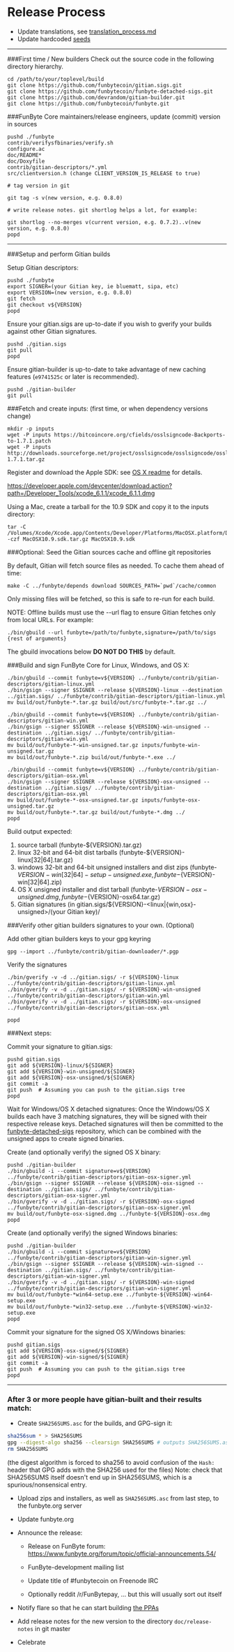 Release Process
====================

* Update translations, see [translation_process.md](https://github.com/funbytecoin/funbyte/blob/master/doc/translation_process.md#syncing-with-transifex)
* Update hardcoded [seeds](/contrib/seeds)

* * *

###First time / New builders
Check out the source code in the following directory hierarchy.

	cd /path/to/your/toplevel/build
	git clone https://github.com/funbytecoin/gitian.sigs.git
	git clone https://github.com/funbytecoin/funbyte-detached-sigs.git
	git clone https://github.com/devrandom/gitian-builder.git
	git clone https://github.com/funbytecoin/funbyte.git

###FunByte Core maintainers/release engineers, update (commit) version in sources

	pushd ./funbyte
	contrib/verifysfbinaries/verify.sh
	configure.ac
	doc/README*
	doc/Doxyfile
	contrib/gitian-descriptors/*.yml
	src/clientversion.h (change CLIENT_VERSION_IS_RELEASE to true)

	# tag version in git

	git tag -s v(new version, e.g. 0.8.0)

	# write release notes. git shortlog helps a lot, for example:

	git shortlog --no-merges v(current version, e.g. 0.7.2)..v(new version, e.g. 0.8.0)
	popd

* * *

###Setup and perform Gitian builds

 Setup Gitian descriptors:

	pushd ./funbyte
	export SIGNER=(your Gitian key, ie bluematt, sipa, etc)
	export VERSION=(new version, e.g. 0.8.0)
	git fetch
	git checkout v${VERSION}
	popd

  Ensure your gitian.sigs are up-to-date if you wish to gverify your builds against other Gitian signatures.

	pushd ./gitian.sigs
	git pull
	popd

  Ensure gitian-builder is up-to-date to take advantage of new caching features (`e9741525c` or later is recommended).

	pushd ./gitian-builder
	git pull

###Fetch and create inputs: (first time, or when dependency versions change)

	mkdir -p inputs
	wget -P inputs https://bitcoincore.org/cfields/osslsigncode-Backports-to-1.7.1.patch
	wget -P inputs http://downloads.sourceforge.net/project/osslsigncode/osslsigncode/osslsigncode-1.7.1.tar.gz

 Register and download the Apple SDK: see [OS X readme](README_osx.txt) for details.

 https://developer.apple.com/devcenter/download.action?path=/Developer_Tools/xcode_6.1.1/xcode_6.1.1.dmg

 Using a Mac, create a tarball for the 10.9 SDK and copy it to the inputs directory:

	tar -C /Volumes/Xcode/Xcode.app/Contents/Developer/Platforms/MacOSX.platform/Developer/SDKs/ -czf MacOSX10.9.sdk.tar.gz MacOSX10.9.sdk

###Optional: Seed the Gitian sources cache and offline git repositories

By default, Gitian will fetch source files as needed. To cache them ahead of time:

	make -C ../funbyte/depends download SOURCES_PATH=`pwd`/cache/common

Only missing files will be fetched, so this is safe to re-run for each build.

NOTE: Offline builds must use the --url flag to ensure Gitian fetches only from local URLs. For example:
```
./bin/gbuild --url funbyte=/path/to/funbyte,signature=/path/to/sigs {rest of arguments}
```
The gbuild invocations below <b>DO NOT DO THIS</b> by default.

###Build and sign FunByte Core for Linux, Windows, and OS X:

	./bin/gbuild --commit funbyte=v${VERSION} ../funbyte/contrib/gitian-descriptors/gitian-linux.yml
	./bin/gsign --signer $SIGNER --release ${VERSION}-linux --destination ../gitian.sigs/ ../funbyte/contrib/gitian-descriptors/gitian-linux.yml
	mv build/out/funbyte-*.tar.gz build/out/src/funbyte-*.tar.gz ../

	./bin/gbuild --commit funbyte=v${VERSION} ../funbyte/contrib/gitian-descriptors/gitian-win.yml
	./bin/gsign --signer $SIGNER --release ${VERSION}-win-unsigned --destination ../gitian.sigs/ ../funbyte/contrib/gitian-descriptors/gitian-win.yml
	mv build/out/funbyte-*-win-unsigned.tar.gz inputs/funbyte-win-unsigned.tar.gz
	mv build/out/funbyte-*.zip build/out/funbyte-*.exe ../

	./bin/gbuild --commit funbyte=v${VERSION} ../funbyte/contrib/gitian-descriptors/gitian-osx.yml
	./bin/gsign --signer $SIGNER --release ${VERSION}-osx-unsigned --destination ../gitian.sigs/ ../funbyte/contrib/gitian-descriptors/gitian-osx.yml
	mv build/out/funbyte-*-osx-unsigned.tar.gz inputs/funbyte-osx-unsigned.tar.gz
	mv build/out/funbyte-*.tar.gz build/out/funbyte-*.dmg ../
	popd

  Build output expected:

  1. source tarball (funbyte-${VERSION}.tar.gz)
  2. linux 32-bit and 64-bit dist tarballs (funbyte-${VERSION}-linux[32|64].tar.gz)
  3. windows 32-bit and 64-bit unsigned installers and dist zips (funbyte-${VERSION}-win[32|64]-setup-unsigned.exe, funbyte-${VERSION}-win[32|64].zip)
  4. OS X unsigned installer and dist tarball (funbyte-${VERSION}-osx-unsigned.dmg, funbyte-${VERSION}-osx64.tar.gz)
  5. Gitian signatures (in gitian.sigs/${VERSION}-<linux|{win,osx}-unsigned>/(your Gitian key)/

###Verify other gitian builders signatures to your own. (Optional)

  Add other gitian builders keys to your gpg keyring

	gpg --import ../funbyte/contrib/gitian-downloader/*.pgp

  Verify the signatures

	./bin/gverify -v -d ../gitian.sigs/ -r ${VERSION}-linux ../funbyte/contrib/gitian-descriptors/gitian-linux.yml
	./bin/gverify -v -d ../gitian.sigs/ -r ${VERSION}-win-unsigned ../funbyte/contrib/gitian-descriptors/gitian-win.yml
	./bin/gverify -v -d ../gitian.sigs/ -r ${VERSION}-osx-unsigned ../funbyte/contrib/gitian-descriptors/gitian-osx.yml

	popd

###Next steps:

Commit your signature to gitian.sigs:

	pushd gitian.sigs
	git add ${VERSION}-linux/${SIGNER}
	git add ${VERSION}-win-unsigned/${SIGNER}
	git add ${VERSION}-osx-unsigned/${SIGNER}
	git commit -a
	git push  # Assuming you can push to the gitian.sigs tree
	popd

  Wait for Windows/OS X detached signatures:
	Once the Windows/OS X builds each have 3 matching signatures, they will be signed with their respective release keys.
	Detached signatures will then be committed to the [funbyte-detached-sigs](https://github.com/funbytecoin/funbyte-detached-sigs) repository, which can be combined with the unsigned apps to create signed binaries.

  Create (and optionally verify) the signed OS X binary:

	pushd ./gitian-builder
	./bin/gbuild -i --commit signature=v${VERSION} ../funbyte/contrib/gitian-descriptors/gitian-osx-signer.yml
	./bin/gsign --signer $SIGNER --release ${VERSION}-osx-signed --destination ../gitian.sigs/ ../funbyte/contrib/gitian-descriptors/gitian-osx-signer.yml
	./bin/gverify -v -d ../gitian.sigs/ -r ${VERSION}-osx-signed ../funbyte/contrib/gitian-descriptors/gitian-osx-signer.yml
	mv build/out/funbyte-osx-signed.dmg ../funbyte-${VERSION}-osx.dmg
	popd

  Create (and optionally verify) the signed Windows binaries:

	pushd ./gitian-builder
	./bin/gbuild -i --commit signature=v${VERSION} ../funbyte/contrib/gitian-descriptors/gitian-win-signer.yml
	./bin/gsign --signer $SIGNER --release ${VERSION}-win-signed --destination ../gitian.sigs/ ../funbyte/contrib/gitian-descriptors/gitian-win-signer.yml
	./bin/gverify -v -d ../gitian.sigs/ -r ${VERSION}-win-signed ../funbyte/contrib/gitian-descriptors/gitian-win-signer.yml
	mv build/out/funbyte-*win64-setup.exe ../funbyte-${VERSION}-win64-setup.exe
	mv build/out/funbyte-*win32-setup.exe ../funbyte-${VERSION}-win32-setup.exe
	popd

Commit your signature for the signed OS X/Windows binaries:

	pushd gitian.sigs
	git add ${VERSION}-osx-signed/${SIGNER}
	git add ${VERSION}-win-signed/${SIGNER}
	git commit -a
	git push  # Assuming you can push to the gitian.sigs tree
	popd

-------------------------------------------------------------------------

### After 3 or more people have gitian-built and their results match:

- Create `SHA256SUMS.asc` for the builds, and GPG-sign it:
```bash
sha256sum * > SHA256SUMS
gpg --digest-algo sha256 --clearsign SHA256SUMS # outputs SHA256SUMS.asc
rm SHA256SUMS
```
(the digest algorithm is forced to sha256 to avoid confusion of the `Hash:` header that GPG adds with the SHA256 used for the files)
Note: check that SHA256SUMS itself doesn't end up in SHA256SUMS, which is a spurious/nonsensical entry.

- Upload zips and installers, as well as `SHA256SUMS.asc` from last step, to the funbyte.org server

- Update funbyte.org

- Announce the release:

  - Release on FunByte forum: https://www.funbyte.org/forum/topic/official-announcements.54/

  - FunByte-development mailing list

  - Update title of #funbytecoin on Freenode IRC

  - Optionally reddit /r/FunBytepay, ... but this will usually sort out itself

- Notify flare so that he can start building [the PPAs](https://launchpad.net/~funbyte.org/+archive/ubuntu/funbyte)

- Add release notes for the new version to the directory `doc/release-notes` in git master

- Celebrate
